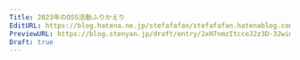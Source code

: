 ```yaml
---
Title: 2023年のOSS活動ふりかえり
EditURL: https://blog.hatena.ne.jp/stefafafan/stefafafan.hatenablog.com/atom/entry/6801883189068389954
PreviewURL: https://blog.stenyan.jp/draft/entry/2xH7nmzItcceJ2z3D-32wimhywA
Draft: true
---
```


